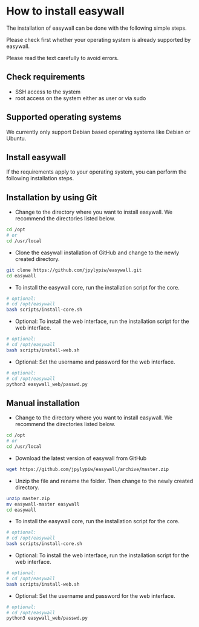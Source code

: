 # How to install easywall

The installation of easywall can be done with the following simple steps.

Please check first whether your operating system is already supported by easywall.

Please read the text carefully to avoid errors.

## Check requirements

- SSH access to the system
- root access on the system either as user or via sudo

## Supported operating systems

We currently only support Debian based operating systems like Debian or Ubuntu.

## Install easywall

If the requirements apply to your operating system, you can perform the following installation steps.

## Installation by using Git

- Change to the directory where you want to install easywall. We recommend the directories listed below.

```sh
cd /opt
# or
cd /usr/local
```

- Clone the easywall installation of GitHub and change to the newly created directory.

```sh
git clone https://github.com/jpylypiw/easywall.git
cd easywall
```

- To install the easywall core, run the installation script for the core.

```sh
# optional:
# cd /opt/easywall
bash scripts/install-core.sh
```

- Optional: To install the web interface, run the installation script for the web interface.

```sh
# optional:
# cd /opt/easywall
bash scripts/install-web.sh
```

- Optional: Set the username and password for the web interface.

```sh
# optional:
# cd /opt/easywall
python3 easywall_web/passwd.py
```

## Manual installation

- Change to the directory where you want to install easywall. We recommend the directories listed below.

```sh
cd /opt
# or
cd /usr/local
```

- Download the latest version of easywall from GitHub

```sh
wget https://github.com/jpylypiw/easywall/archive/master.zip
```

- Unzip the file and rename the folder. Then change to the newly created directory.

```sh
unzip master.zip
mv easywall-master easywall
cd easywall
```

- To install the easywall core, run the installation script for the core.

```sh
# optional:
# cd /opt/easywall
bash scripts/install-core.sh
```

- Optional: To install the web interface, run the installation script for the web interface.

```sh
# optional:
# cd /opt/easywall
bash scripts/install-web.sh
```

- Optional: Set the username and password for the web interface.

```sh
# optional:
# cd /opt/easywall
python3 easywall_web/passwd.py
```
